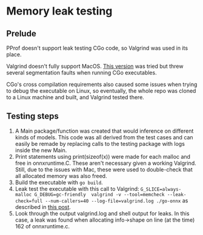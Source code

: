 # Memory leak testing

## Prelude
PProf doesn't support leak testing CGo code, so Valgrind was used in its place.

Valgrind doesn't fully support MacOS. [This version](https://github.com/LouisBrunner/valgrind-macos) was tried but threw several segmentation faults when running CGo executables.

CGo's cross compilation requirements also caused some issues when trying to debug the executable on Linux, so eventually, the whole repo was cloned to a Linux machine and built, and Valgrind tested there.

## Testing steps
1. A Main package/function was created that would inference on different kinds of models. This code was all derived from the test cases and can easily be remade by replacing calls to the testing package with logs inside the new Main.
2. Print statements using print(sizeof(x)) were made for each malloc and free in onnxruntime.C. These aren't necessary given a working Valgrind. Still, due to the issues with Mac, these were used to double-check that all allocated memory was also freed.
3. Build the executable with ```go build```.
4. Leak test the executable with this call to Valgrind: ```G_SLICE=always-malloc G_DEBUG=gc-friendly  valgrind -v --tool=memcheck --leak-check=full --num-callers=40 --log-file=valgrind.log ./go-onnx``` as described in [this post](https://stackoverflow.com/questions/71500390/can-valigrind-memcheck-be-used-with-cgo).
5. Look through the output valgrind.log and shell output for leaks. In this case, a leak was found when allocating info->shape on line (at the time) 162 of onnxruntime.c.

